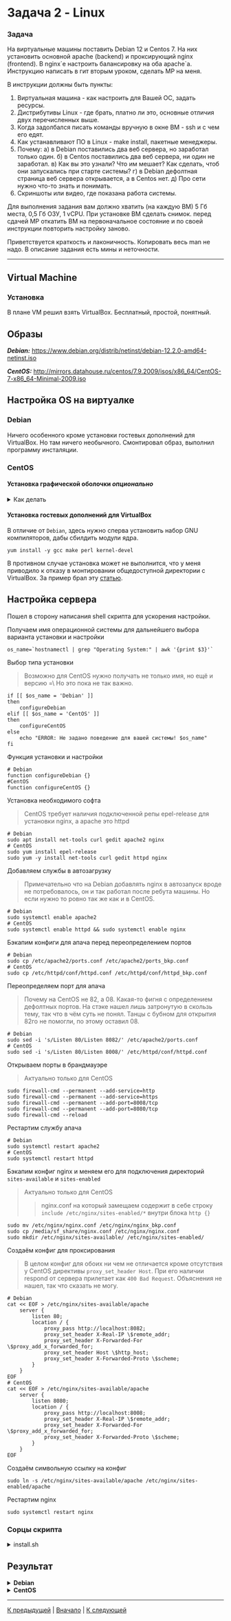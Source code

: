 # Задача 2 - Linux

### Задача

На виртуальные машины поставить Debian 12 и Centos 7. На них установить основной apache (backend) и проксирующий nginx 
(frontend). В nginx\`е настроить балансировку на оба apache`а. Инструкцию написать в гит вторым уроком, сделать МР на 
меня.

В инструкции должны быть пункты:
1) Виртуальная машина - как настроить для Вашей ОС, задать ресурсы.
2) Дистрибутивы Linux - где брать, платно ли это, основные отличия двух перечисленных выше.
3) Когда задолбался писать команды вручную в окне ВМ - ssh и с чем его едят.
4) Как устанавливают ПО в Linux - make install, пакетные менеджеры.
5) Почему:
   а) в Debian поставились два веб сервера, но заработал только один.
   б) в Centos поставились два веб сервера, ни один не заработал.
   в) Как вы это узнали? Что им мешает? Как сделать, чтоб они запускались при старте системы?
   г) в Debian дефолтная страница веб сервера открывается, а в Centos нет.
   д) Про сети нужно что-то знать и понимать.
6) Скриншоты или видео, где показана работа системы.

Для выполнения задания вам должно хватить (на каждую ВМ) 5 Гб места, 0,5 Гб ОЗУ, 1 vCPU. При установке ВМ сделать 
снимок. перед сдачей МР откатить ВМ на первоначальное состояние и по своей инструкции повторить настройку заново.

Приветствуется краткость и лаконичность. Копировать весь man не надо. В описание задания есть мины и неточности.

---

## Virtual Machine

### Установка

В плане VM решил взять VirtualBox. Бесплатный, простой, понятный.

## Образы
***Debian:*** https://www.debian.org/distrib/netinst/debian-12.2.0-amd64-netinst.iso

***CentOS:*** http://mirrors.datahouse.ru/centos/7.9.2009/isos/x86_64/CentOS-7-x86_64-Minimal-2009.iso

## Настройка OS на виртуалке

### Debian 
Ничего особенного кроме установки гостевых дополнений для VirtualBox. Но там ничего необычного. Смонтировал образ, 
выполнил программу инсталяции.

### CentOS

#### Установка графической оболочки ***опционально***

<details>
   <summary>Как делать</summary>
   <p>
      Взято из этой <a href="https://serverspace.ru/support/help/installing-the-gnome-gui-on-centos-7/">статьи</a>
   
Сперва обновляемся
```shell
yum update
```
Забавный факт. В отличие от debian дистрибутивов, cent не требует `upgrade`. Либо Я этот момент успешно забыл в `RedHat`
дистрибутивах, что не удивительно ибо более 10 лет прошло с момента использования `OpenSUSE`, то ли это какой-то прикол 
именно `CentOS`. ¯\_(ツ)_/¯

Устанавливаем библиотеки связанные с `GNOME`
```shell
sudo yum -y groups install "GNOME Desktop"
```

Указываем что GNOME графическая среда по умолчанию
```shell
echo "exec gnome-session" >> ~/.xinitrc
```

Запускаем нашего икса
```shell
startx
```

Добавляем икса в автозапуск
```shell
systemctl set-default graphical.target
```
   </p>
</details>

#### Установка гостевых дополнений для VirtualBox

В отличие от `Debian`, здесь нужно сперва установить набор GNU компиляторов, дабы сбилдить модули ядра.
```shell
yum install -y gcc make perl kernel-devel
```
В противном случае установка может не выполнится, что у меня приводило к отказу в монтировании общедоступной директории 
с VirtualBox. За пример брал эту [статью](https://www.pc4xp.ru/art/detail.php?ID=55).

## Настройка сервера

Пошел в сторону написания shell скрипта для ускорения настройки.

Получаем имя операционной системы для дальнейшего выбора варианта установки и настройки
```shell
os_name=`hostnamectl | grep "Operating System:" | awk '{print $3}'`
```

Выбор типа установки 
> Возможно для CentOS нужно получать не только имя, но ещё и версию =\ Но это пока не так важно.
```shell
if [[ $os_name = 'Debian' ]]
then 
	configureDebian
elif [[ $os_name = 'CentOS' ]]
then
	configureCentOS
else
	echo "ERROR: Не задано поведение для вашей системы! $os_name"
fi
```

Функция установки и настройки
```shell
# Debian
function configureDebian {}
#CentOS
function configureCentOS {}
```

Установка необходимого софта
> CentOS требует наличия подключенной репы epel-release для установки nginx, a apache это httpd
```shell
# Debian
sudo apt install net-tools curl gedit apache2 nginx
# CentOS
sudo yum install epel-release
sudo yum -y install net-tools curl gedit httpd nginx
```

Добавляем службы в автозагрузку
> Примечательно что на Debian добавлять nginx в автозапуск вроде не потребовалось, он и так работал после ребута машины.
> Но если нужно то ровно так же как и в CentOS.
```shell
# Debian
sudo systemctl enable apache2
# CentOS
sudo systemctl enable httpd && sudo systemctl enable nginx
```

Бэкапим конфиги для апача перед переопределением портов
```shell
# Debian
sudo cp /etc/apache2/ports.conf /etc/apache2/ports_bkp.conf
# CentOS
sudo cp /etc/httpd/conf/httpd.conf /etc/httpd/conf/httpd_bkp.conf
```

Переопределяем порт для апача
> Почему на CentOS не 82, а 08. Какая-то фигня с определением дефолтных портов. На стэке нашел лишь затронутую в скользь
> тему, так что в чём суть не понял. Танцы с бубном для открытия 82го не помогли, по этому оставил 08.
```shell
# Debian
sudo sed -i 's/Listen 80/Listen 8082/' /etc/apache2/ports.conf
# CentOS
sudo sed -i 's/Listen 80/Listen 8008/' /etc/httpd/conf/httpd.conf
```

Открываем порты в брандмауэре
> Актуально только для CentOS
```shell
sudo firewall-cmd --permanent --add-service=http
sudo firewall-cmd --permanent --add-service=https
sudo firewall-cmd --permanent --add-port=8008/tcp
sudo firewall-cmd --permanent --add-port=8080/tcp
sudo firewall-cmd --reload
```

Рестартим службу апача
```shell
# Debian 
sudo systemctl restart apache2
# CentOS
sudo systemctl restart httpd
```

Бэкапим конфиг nginx и меняем его для подключения директорий `sites-available` и `sites-enabled` 
> Актуально только для CentOS
>> nginx.conf на который замещаем содержит в себе строку `include /etc/nginx/sites-enabled/*` внутри блока `http {}`
```shell
sudo mv /etc/nginx/nginx.conf /etc/nginx/nginx_bkp.conf
sudo cp /media/sf_share/nginx.conf /etc/nginx/nginx.conf
sudo mkdir /etc/nginx/sites-available/ /etc/nginx/sites-enabled/
```

Создаём конфиг для проксирования
> В целом конфиг для обоих ни чем не отличается кроме отсутствия у CentOS директивы `proxy_set_header Host`. При его 
> наличии respond от сервера прилетает как `400 Bad Request`. Объяснения не нашел, так что сказать не могу.
```shell
# Debian
cat << EOF > /etc/nginx/sites-available/apache
    server {
        listen 80;
        location / {
            proxy_pass http://localhost:8082;
            proxy_set_header X-Real-IP \$remote_addr;
            proxy_set_header X-Forwarded-For \$proxy_add_x_forwarded_for;
            proxy_set_header Host \$http_host;
            proxy_set_header X-Forwarded-Proto \$scheme;
    	}
    }
EOF
# CentOS
cat << EOF > /etc/nginx/sites-available/apache
    server {
        listen 8080;
        location / {
            proxy_pass http://localhost:8008;
            proxy_set_header X-Real-IP \$remote_addr;
            proxy_set_header X-Forwarded-For \$proxy_add_x_forwarded_for;
            proxy_set_header X-Forwarded-Proto \$scheme;
    	}
    }
EOF
```

Создаём символьную ссылку на конфиг
```shell
sudo ln -s /etc/nginx/sites-available/apache /etc/nginx/sites-enabled/apache
```

Рестартим nginx
```shell
sudo systemctl restart nginx
```

### Сорцы скрипта

<details><summary>install.sh</summary>

```shell
#!/bin/bash
# Получаем имя операционной системы
os_name=`hostnamectl | grep "Operating System:" | awk '{print $3}'`

# Функция конфигурирования apache и nginx
function configureDebian {
	sudo apt update && sudo apt upgrage
	sudo apt install net-tools curl gedit apache2 nginx
	echo 'Configure Apache'
	sudo systemctl enable apache2
	sudo cp /etc/apache2/ports.conf /etc/apache2/ports_bkp.conf
	sudo sed -i 's/Listen 80/Listen 8082/' /etc/apache2/ports.conf
	sudo systemctl restart apache2
	echo 'Apache is ok'
	echo 'Configure Nginx'
cat << EOF > /etc/nginx/sites-available/apache
    server {
        listen 80;
        location / {
            proxy_pass http://localhost:8082;
            proxy_set_header X-Real-IP \$remote_addr;
            proxy_set_header X-Forwarded-For \$proxy_add_x_forwarded_for;
            proxy_set_header Host \$http_host;
            proxy_set_header X-Forwarded-Proto \$scheme;
    	}
    }
EOF
	sudo ln -s /etc/nginx/sites-available/apache /etc/nginx/sites-enabled/apache
	sudo systemctl reload nginx
	echo 'Nginx is ok'
}

function configureCentOS {
	sudo yum update
	sudo yum install epel-release
	sudo yum -y install net-tools curl gedit httpd nginx
	sudo systemctl enable httpd && sudo systemctl enable nginx
	sudo cp /etc/httpd/conf/httpd.conf /etc/httpd/conf/httpd_bkp.conf
	sudo sed -i 's/Listen 80/Listen 8008/' /etc/httpd/conf/httpd.conf
	sudo firewall-cmd --permanent --add-service=http
	sudo firewall-cmd --permanent --add-service=https
	sudo firewall-cmd --permanent --add-port=8008/tcp
	sudo firewall-cmd --permanent --add-port=8080/tcp
	sudo firewall-cmd --reload
	sudo systemctl restart httpd
	sudo mv /etc/nginx/nginx.conf /etc/nginx/nginx_bkp.conf
	sudo cp /media/sf_share/nginx.conf /etc/nginx/nginx.conf
	sudo mkdir /etc/nginx/sites-available/ /etc/nginx/sites-enabled/
cat << EOF > /etc/nginx/sites-available/apache
    server {
        listen 8080;
        location / {
            proxy_pass http://localhost:8008;
            proxy_set_header X-Real-IP \$remote_addr;
            proxy_set_header X-Forwarded-For \$proxy_add_x_forwarded_for;
            proxy_set_header X-Forwarded-Proto \$scheme;
    	}
    }
EOF
	sudo ln -s /etc/nginx/sites-available/apache /etc/nginx/sites-enabled/apache
	sudo systemctl restart nginx
}

# Условие проверки ОС, обновление и конфигурирование серверов
if [[ $os_name = 'Debian' ]]
then 
	configureDebian
elif [[ $os_name = 'CentOS' ]]
then
	configureCentOS
else
	echo "ERROR: Не задано поведение для вашей системы! $os_name"
fi
```

</details>

## Результат

<details><summary><b>Debian</b></summary>

![Debian](./img/deb.png)

Видим, что для apache был поднят listener на порту `8082`, а nginx слушает `80`.

![curl](./img/curl.png)

</details>

<details><summary><b>CentOS</b></summary>

![CentOS](./img/centos.png)

Видно, что на `80` крутится стартовая страница CentOS которая поддерживается как раз nginx из `/var/www/`, на `8008`
собственно стартовая страница `Apache`, на которую нас проксирует nginx при обращении к `8080`.

Прикол с `curl`. Видно, что при обращении к порту в качестве статускода он получил `403 Forbidden`, что значит доступ 
запрещён, хотя страница валидная. Забавно то, что браузер такого ответа не получает.

</details>

---
[К предыдущей](../task1/task1.md) | [Вначало](#задача-2---linux) | [К следующей]()
